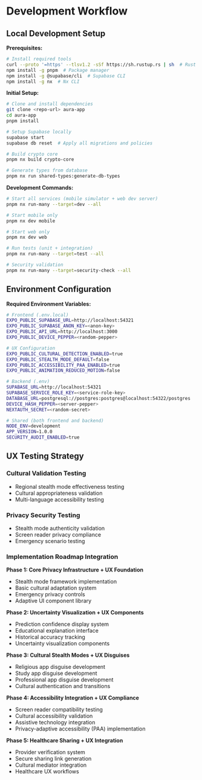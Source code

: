 # Development Workflow

## Local Development Setup

**Prerequisites:**

```bash
# Install required tools
curl --proto '=https' --tlsv1.2 -sSf https://sh.rustup.rs | sh  # Rust
npm install -g pnpm  # Package manager
npm install -g @supabase/cli  # Supabase CLI
npm install -g nx  # Nx CLI
```

**Initial Setup:**

```bash
# Clone and install dependencies
git clone <repo-url> aura-app
cd aura-app
pnpm install

# Setup Supabase locally
supabase start
supabase db reset  # Apply all migrations and policies

# Build crypto core
pnpm nx build crypto-core

# Generate types from database
pnpm nx run shared-types:generate-db-types
```

**Development Commands:**

```bash
# Start all services (mobile simulator + web dev server)
pnpm nx run-many --target=dev --all

# Start mobile only
pnpm nx dev mobile

# Start web only
pnpm nx dev web

# Run tests (unit + integration)
pnpm nx run-many --target=test --all

# Security validation
pnpm nx run-many --target=security-check --all
```

## Environment Configuration

**Required Environment Variables:**

```bash
# Frontend (.env.local)
EXPO_PUBLIC_SUPABASE_URL=http://localhost:54321
EXPO_PUBLIC_SUPABASE_ANON_KEY=<anon-key>
EXPO_PUBLIC_API_URL=http://localhost:3000
EXPO_PUBLIC_DEVICE_PEPPER=<random-pepper>

# UX Configuration
EXPO_PUBLIC_CULTURAL_DETECTION_ENABLED=true
EXPO_PUBLIC_STEALTH_MODE_DEFAULT=false
EXPO_PUBLIC_ACCESSIBILITY_PAA_ENABLED=true
EXPO_PUBLIC_ANIMATION_REDUCED_MOTION=false

# Backend (.env)
SUPABASE_URL=http://localhost:54321
SUPABASE_SERVICE_ROLE_KEY=<service-role-key>
DATABASE_URL=postgresql://postgres:postgres@localhost:54322/postgres
DEVICE_HASH_PEPPER=<server-pepper>
NEXTAUTH_SECRET=<random-secret>

# Shared (both frontend and backend)
NODE_ENV=development
APP_VERSION=1.0.0
SECURITY_AUDIT_ENABLED=true
```

## UX Testing Strategy

### Cultural Validation Testing

- Regional stealth mode effectiveness testing
- Cultural appropriateness validation
- Multi-language accessibility testing

### Privacy Security Testing

- Stealth mode authenticity validation
- Screen reader privacy compliance
- Emergency scenario testing

### Implementation Roadmap Integration

**Phase 1: Core Privacy Infrastructure + UX Foundation**

- Stealth mode framework implementation
- Basic cultural adaptation system
- Emergency privacy controls
- Adaptive UI component library

**Phase 2: Uncertainty Visualization + UX Components**

- Prediction confidence display system
- Educational explanation interface
- Historical accuracy tracking
- Uncertainty visualization components

**Phase 3: Cultural Stealth Modes + UX Disguises**

- Religious app disguise development
- Study app disguise development
- Professional app disguise development
- Cultural authentication and transitions

**Phase 4: Accessibility Integration + UX Compliance**

- Screen reader compatibility testing
- Cultural accessibility validation
- Assistive technology integration
- Privacy-adaptive accessibility (PAA) implementation

**Phase 5: Healthcare Sharing + UX Integration**

- Provider verification system
- Secure sharing link generation
- Cultural mediator integration
- Healthcare UX workflows

